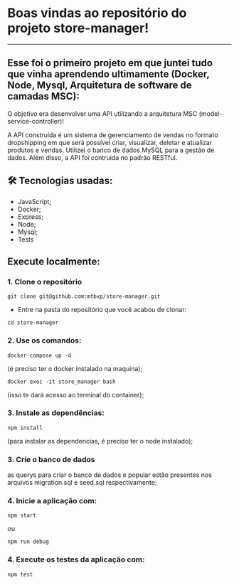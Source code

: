 # Boas vindas ao repositório do projeto store-manager!

---

## Esse foi o primeiro projeto em que juntei tudo que vinha aprendendo ultimamente (Docker, Node, Mysql, Arquitetura de software de camadas MSC):

O objetivo era desenvolver uma API utilizando a arquitetura MSC (model-service-controller)!

A API construída é um sistema de gerenciamento de vendas no formato dropshipping em que será possível criar, visualizar, deletar e atualizar produtos e vendas. Utilizei o banco de dados MySQL para a gestão de dados. Além disso, a API foi contruida no padrão RESTful.


## 🛠 Tecnologias usadas:

* JavaScript;
* Docker;
* Express;
* Node;
* Mysql;
* Tests

## Execute localmente:

### 1. Clone o repositório
```
git clone git@github.com:mtbxp/store-manager.git
```

  * Entre na pasta do repositório que você acabou de clonar:
```
cd store-manager
```
### 2. Use os comandos:
```
docker-compose up -d
```
 (é preciso ter o docker instalado na maquina);
```
docker exec -it store_manager bash
```
(isso te dará acesso ao terminal do container);

### 3. Instale as dependências:
```
npm install
```
(para instalar as dependencias, é preciso ter o node instalado);

### 3. Crie o banco de dados

as querys para criar o banco de dados e popular estão presentes nos arquivos migration.sql e seed.sql respectivamente;


### 4. Inicie a aplicação com:
```
npm start 
```
ou 
```
npm run debug
```

### 4. Execute os testes da aplicação com:
```
npm test
```